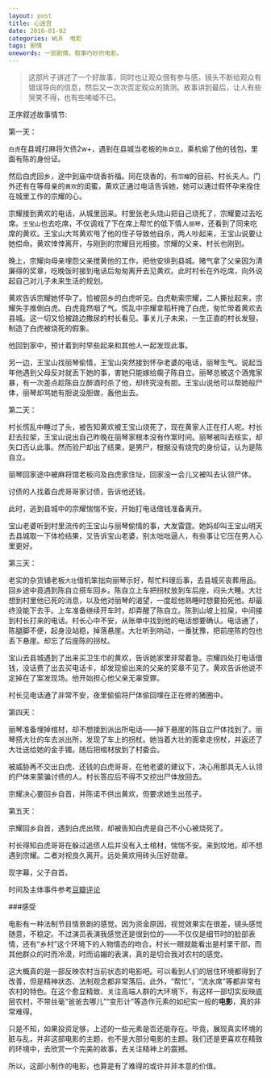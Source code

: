 ```yaml
---
layout: post
title: 心迷宫
date: 2016-01-02
categories: WLR  电影
tags: 剧情
onewords: 一部剧情、叙事巧妙的电影。
---
```

> 这部片子讲述了一个好故事，同时也让观众很有参与感。镜头不断给观众有错误导向的信息，然后又一次次否定观众的猜测。故事讲到最后，让人有些哭笑不得，也有些唏嘘不已。

正序叙述故事情节:

第一天：

`白虎`在县城打麻将欠债2w+，遇到在县城当老板的`陈自立`，乘机偷了他的钱包，里面有陈的身份证。

然后白虎回乡，途中到庙中烧香祈福。同在烧香的，有`宗耀`的目前、村长夫人。门外还有在等母亲的`黄欢`的闺蜜，黄欢正通过电话告诉她，她可以通过假怀孕来拴住在城里工作的宗耀的心。

宗耀接到黄欢的电话，从城里回来。村里张老头烧山把自己烧死了，宗耀要过去吃席。`王宝山`也去吃席，不仅调戏了下在席上帮忙的低下情人`丽琴`，还看到了同来吃席的黄欢。王宝山大骂黄欢甩了他的侄子导致他自杀，两人吵起来，王宝山说要让她偿命。黄欢悻悻离开，与刚到的宗耀目光相接。宗耀的父亲、村长也刚到。

晚上，宗耀向母亲埋怨父亲搅黄他的工作，把他安排到县城。赌气拿了父亲因为清廉得的奖章，吃晚饭时接到电话后匆匆离开去见黄欢。此时村长在外吃席，向外说起自己对儿子未来生活的规划。

黄欢告诉宗耀她怀孕了。恰被回乡的白虎听见。白虎勒索宗耀，二人撕扯起来，宗耀失手推倒白虎。白虎竟然咽了气。慌乱中宗耀拿稻杆掩了白虎，匆忙带着黄欢去县城。这一切又恰被路边撒尿的村长看见。事关儿子未来，一生正直的村长发狠，制造了白虎被烧死的假象。

他回到家中，预计着到时早些起来和其他人一起发现此事。

另一边，王宝山找丽琴偷情，王宝山突然接到怀孕老婆的电话，丽琴生气。说起当年他遇到父母反对就丢下她的事，害她只能嫁给瘸子陈自立。丽琴总被这个酒鬼家暴，有一次差点趁陈自立醉酒时杀了他，却终究没有胆。王宝山说他可以帮她般尸体，丽琴却骂她有胆说没胆做，轰他出去。

第二天：

村长慌乱中睡过了头，被告知黄欢被王宝山烧死了，现在黄家人正在打人呢。村长赶去拉架，王宝山说出自己昨晚在丽琴家根本没有作案时间。丽琴被叫去核实，却矢口否认此事。然而验尸却出了结果，是男尸，根据没有烧完的身份证，认为是陈自立。

丽琴回家途中被麻将馆老板问及白虎家住址，回家没一会儿又被叫去认领尸体。

讨债的人找着白虎哥哥家讨债，告诉他还钱。

此时，逃到县城中的宗耀惴惴不安，开始打电话借钱准备离开。

宝山老婆听到村里流传的王宝山与丽琴偷情的事，大发雷霆。她妈却叫王宝山明天去县城取一下体检结果，又告诉宝山老婆，别太咄咄逼人，有些事让它压在男人心里更好。

第三天：

老实的杂货铺老板`大壮`借机笨拙向丽琴示好，帮忙料理后事，去县城买丧葬用品。回乡途中竟遇到陈自立搭车回乡。陈自立上车把拐杖放到车后座，闷头大睡。大壮想到村里他已死的消息，以及他对丽琴的渴望，一度趁他熟睡时想要拍死他。却最终没能下去手。上车准备继续开车时，却弄醒了陈自立。陈到山坡上拉屎，中间接到村长打来的电话。村长心中不安，从账单中找到他的电话想要确认。电话通了，陈腿脚不便，起身没站稳，掉落悬崖。大壮听到响动，一番犹豫，把前座陈的包也丢下悬崖。却忘了后座陈的拐杖。

宝山去县城遇到了出来买卫生巾的黄欢，告诉她家里非常着急。宗耀四处打电话借钱，没话费了出去买电话卡，却发现偷出来的父亲的奖章不见了。黄欢告诉他说不定掉在了案发现场。他开始担心他父亲无辜受罪。

村长见电话通了非常不安，夜里偷偷将尸体偷回埋在正在修的猪圈中。


第四天：

丽琴准备埋掉棺材，却不想接到派出所电话——掉下悬崖的陈自立尸体找到了。丽琴搭大壮的车去派出所，发现了车上的拐杖。她当着大壮的面拿走拐杖，并返还了大壮送给她的金手镯。随后把棺材放到了村委会。

被威胁再不交出白虎、还钱的白虎哥哥，在他老婆的建议下，决心用那具无人认领的尸体来蒙骗讨债的人。村长答应后不得不又挖出尸体放回去。

宗耀决心要回乡自首，并陈诺不供出黄欢，但要求她生出孩子。

第五天：

宗耀回乡自首，遇到白虎出殡，却被告知白虎是自己不小心被烧死了。

村长得知白虎哥哥在躲过追债人后并没有入土棺材，惴惴不安。来到坟地，却不想遇到宗耀。二者对视良久离开。远处黄欢用砖头压好勋章。

现字幕，父子自首。

时间及主体事件参考[豆瓣评论](http://movie.douban.com/review/7627522/)


###感受

电影有一种法制节目情景剧的感觉。因为资金原因，视觉效果实在很差，镜头感觉随意，不稳定。不过演员表演我感觉还是很到位的——不仅仅是细节时的脸部表情，还有“乡村”这个环境下的人物情态的吻合。村长一眼就能看出是村里干部，而其他群众的时而冷漠，时而谄媚的表演，真的是切合我对农村的感觉。

这大概真的是一部反映农村当前状态的电影吧。可以看到人们的居住环境都得到了改善，但是精神状态、法制观念都非常落后。此外，“帮忙”，“流水席”等都非常有农村的特色。在这个愈显精致、关注高端人群的大环境下，有这样一部切实反映底层农村，不带丝毫“爸爸去哪儿”“变形计”等造作元素的如纪实一般的**电影**，真的非常难得。

只是不知，如果投资足够，上述的一些元素是否还能存在。毕竟，展现真实环境的脏与乱，并非这部电影的主题，也不是大部分电影的主题。我们还是更喜欢在精致的环境中，去欣赏一个完美的故事，去关注精神上的震撼。

所以，这部小制作的电影，也算是有了难得的或许并非本意的价值。
